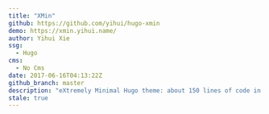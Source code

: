```yaml
---
title: "XMin"
github: https://github.com/yihui/hugo-xmin
demo: https://xmin.yihui.name/
author: Yihui Xie
ssg:
  - Hugo
cms:
  - No Cms
date: 2017-06-16T04:13:22Z
github_branch: master
description: "eXtremely Minimal Hugo theme: about 150 lines of code in total, including HTML and CSS (with no dependencies)"
stale: true
---
```

